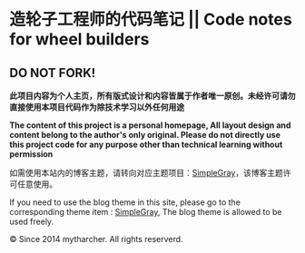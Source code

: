 造轮子工程师的代码笔记 || Code notes for wheel builders
======================

DO NOT FORK!
------------

**此项目内容为个人主页，所有版式设计和内容皆属于作者唯一原创。未经许可请勿直接使用本项目代码作为除技术学习以外任何用途**

**The content of this project is a personal homepage, All layout design and content belong to the author's only original. Please do not directly use this project code for any purpose other than technical learning without permission**

如需使用本站内的博客主题，请转向对应主题项目：[SimpleGray](https://github.com/mytharcher/SimpleGray)，该博客主题许可任意使用。


If you need to use the blog theme in this site, please go to the corresponding theme item : [SimpleGray](https://github.com/mytharcher/SimpleGray), The blog theme is allowed to be used freely.

© Since 2014 mytharcher. All rights reserverd.